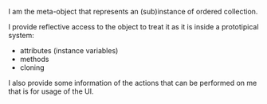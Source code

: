 I am the meta-object that represents an (sub)instance of ordered collection.

I provide reflective access to the object to treat it as it is inside a prototipical system:

- attributes (instance variables)
- methods
- cloning

I also provide some information of the actions that can be performed on me that is for usage of the UI.